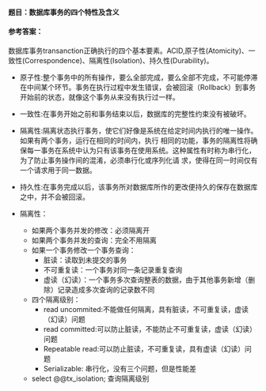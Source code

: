 #### **题目**：数据库事务的四个特性及含义

#### **参考答案**：

数据库事务transanction正确执行的四个基本要素。ACID,原子性(Atomicity)、一致性(Correspondence)、隔离性(Isolation)、持久性(Durability)。

* 原子性:整个事务中的所有操作，要么全部完成，要么全部不完成，不可能停滞在中间某个环节。事务在执行过程中发生错误，会被回滚（Rollback）到事务开始前的状态，就像这个事务从来没有执行过一样。

* 一致性:在事务开始之前和事务结束以后，数据库的完整性约束没有被破坏。

* 隔离性:隔离状态执行事务，使它们好像是系统在给定时间内执行的唯一操作。如果有两个事务，运行在相同的时间内，执行 相同的功能，事务的隔离性将确保每一事务在系统中认为只有该事务在使用系统。这种属性有时称为串行化，为了防止事务操作间的混淆，必须串行化或序列化请 求，使得在同一时间仅有一个请求用于同一数据。

* 持久性:在事务完成以后，该事务所对数据库所作的更改便持久的保存在数据库之中，并不会被回滚。


* 隔离性：
   * 如果两个事务并发的修改：必须隔离开
   * 如果两个事务并发的查询：完全不用隔离
   * 如果一个事务修改一个事务查询：
      * 脏读：读取到未提交的事务
      * 不可重复读：一个事务对同一条记录重复查询
      * 虚读（幻读）：一个事务多次查询整表的数据，由于其他事务新增（删除）记录造成多次查询的记录数不同
   * 四个隔离级别：
      * read uncommited:不能做任何隔离，具有脏读，不可重复读，虚读（幻读）问题
      * read committed:可以防止脏读，不能防止不可重复读，虚读（幻读）问题
      * Repeatable read:可以防止脏读，不可重复读，具有虚读（幻读）问题
      * Serializable: 串行化，没有三个问题，但是性能差
   * select @@tx_isolation; 查询隔离级别
